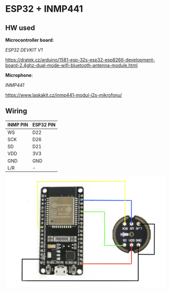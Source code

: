 # ESP32 + INMP441

## HW used

__Microcontroller board__:

_ESP32 DEVKIT V1_

https://dratek.cz/arduino/1581-esp-32s-esp32-esp8266-development-board-2.4ghz-dual-mode-wifi-bluetooth-antenna-module.html

__Microphone__:

_INMP441_

https://www.laskakit.cz/inmp441-modul-i2s-mikrofonu/

## Wiring

|INMP PIN   | ESP32 PIN
|-----------|-----------
|WS         | D22
|SCK        | D26
|SD         | D21
|VDD        | 3V3
|GND        | GND
|L/R        | -

<img src="./wiring.jpeg" width=600 alt="Wiring">
